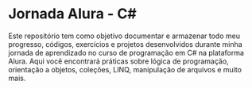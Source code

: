 # Jornada Alura - C#  
Este repositório tem como objetivo documentar e armazenar todo meu progresso, códigos, exercícios e projetos desenvolvidos durante minha jornada de aprendizado no curso de programação em C# na plataforma Alura. Aqui você encontrará práticas sobre lógica de programação, orientação a objetos, coleções, LINQ, manipulação de arquivos e muito mais.
